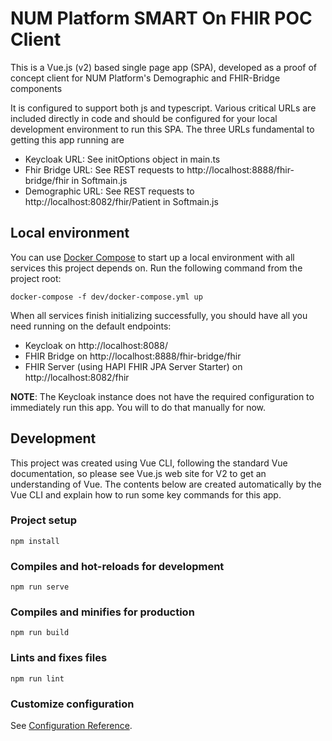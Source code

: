 # NUM Platform SMART On FHIR POC Client

This is a Vue.js (v2) based single page app (SPA), developed as a proof of concept client for NUM Platform's Demographic and FHIR-Bridge components

It is configured to support both js and typescript. Various critical URLs are included directly in code and should be configured for your local development environment to run this SPA. The three URLs fundamental to getting this app running are

- Keycloak URL: See initOptions object in main.ts
- Fhir Bridge URL: See REST requests to http://localhost:8888/fhir-bridge/fhir in Softmain.js
- Demographic URL: See REST requests to http://localhost:8082/fhir/Patient in Softmain.js

## Local environment

You can use [Docker Compose](https://docs.docker.com/compose/) to start up a local environment with all services this project depends on.
Run the following command from the project root:

    docker-compose -f dev/docker-compose.yml up

When all services finish initializing successfully, you should have all you need running on the default endpoints:
- Keycloak on http://localhost:8088/
- FHIR Bridge on http://localhost:8888/fhir-bridge/fhir
- FHIR Server (using HAPI FHIR JPA Server Starter) on http://localhost:8082/fhir

**NOTE**: The Keycloak instance does not have the required configuration to immediately run this app. You will to do that manually for now.

## Development

This project was created using Vue CLI, following the standard Vue documentation, so please see Vue.js web site for V2 to get an understanding of Vue. The contents below are created automatically by the Vue CLI and explain how to run some key commands for this app.

### Project setup
```
npm install
```

### Compiles and hot-reloads for development
```
npm run serve
```

### Compiles and minifies for production
```
npm run build
```

### Lints and fixes files
```
npm run lint
```

### Customize configuration
See [Configuration Reference](https://cli.vuejs.org/config/).
